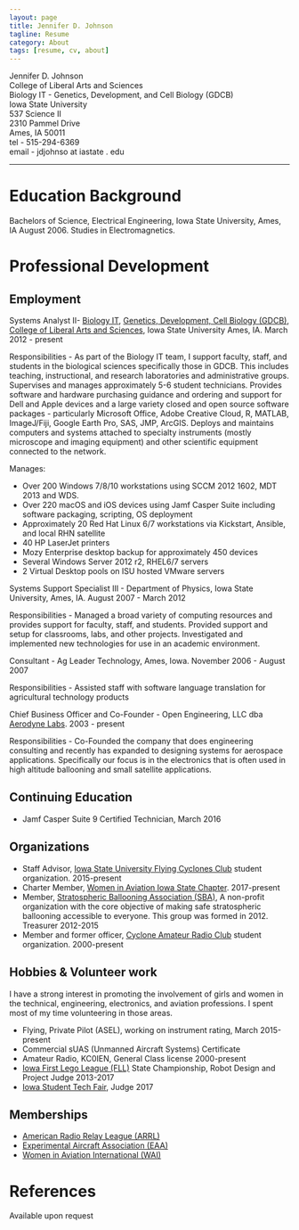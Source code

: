 ```yaml
---
layout: page
title: Jennifer D. Johnson
tagline: Resume
category: About
tags: [resume, cv, about]
---
```


Jennifer D. Johnson   
College of Liberal Arts and Sciences   
Biology IT - Genetics, Development, and Cell Biology (GDCB)  
Iowa State University  
537 Science II   
2310 Pammel Drive   
Ames, IA  50011   
tel - 515-294-6369   
email - jdjohnso at iastate . edu  

* * *

Education Background
====================

Bachelors of Science, Electrical Engineering, Iowa State University, Ames, IA  August 2006.  Studies in Electromagnetics.

Professional Development
========================

Employment
----------
Systems Analyst II- [Biology IT](http://biology-it.iastate.edu), [Genetics, Development, Cell Biology (GDCB)](https://www.gdcb.iastate.edu/), [College of Liberal Arts and Sciences](https://it.las.iastate.edu/), Iowa State University Ames, IA.  March 2012 - present

Responsibilities - As part of the Biology IT team, I support faculty, staff, and students in the biological sciences specifically those in GDCB.  This includes teaching, instructional, and research laboratories and administrative groups.  Supervises and manages approximately 5-6 student technicians.  Provides software and hardware purchasing guidance and ordering and support for Dell and Apple devices and a large variety closed and open source software packages - particularly Microsoft Office, Adobe Creative Cloud, R, MATLAB, ImageJ/Fiji, Google Earth Pro, SAS, JMP, ArcGIS.  Deploys and maintains computers and systems attached to specialty instruments (mostly microscope and imaging equipment) and other scientific equipment connected to the network.

Manages:
+ Over 200 Windows 7/8/10 workstations using SCCM 2012 1602, MDT 2013 and WDS.  
+ Over 220 macOS and iOS devices using Jamf Casper Suite including software packaging, scripting, OS deployment
+ Approximately 20 Red Hat Linux 6/7 workstations via Kickstart, Ansible, and local RHN satellite
+ 40 HP LaserJet printers
+ Mozy Enterprise desktop backup for approximately 450 devices
+ Several Windows Server 2012 r2, RHEL6/7 servers
+ 2 Virtual Desktop pools on ISU hosted VMware servers

Systems Support Specialist III - Department of Physics, Iowa State University, Ames, IA.  August 2007 - March 2012

Responsibilities - Managed a broad variety of computing resources and provides support for faculty, staff, and students.	Provided support and setup for classrooms, labs, and other projects. Investigated and implemented new technologies for use in an academic environment.  

Consultant - Ag Leader Technology, Ames, Iowa. November 2006 - August 2007

Responsibilities - Assisted staff with software language translation for agricultural technology products

Chief Business Officer and Co-Founder - Open Engineering, LLC dba [Aerodyne Labs](http://www.aerodynelabs.com).  2003 - present

Responsibilities - Co-Founded the company that does engineering consulting and recently has expanded to designing systems for aerospace applications.  Specifically our focus is in the electronics that is often used in high altitude ballooning and small satellite applications.

Continuing Education
--------------------
+ Jamf Casper Suite 9 Certified Technician, March 2016

Organizations
-------------
+ Staff Advisor, [Iowa State University Flying Cyclones Club](https://www.stuorg.iastate.edu/site/flying) student organization.  2015-present
+ Charter Member, [Women in Aviation Iowa State Chapter](https://www.stuorg.iastate.edu/site/wai/information).  2017-present
+ Member, [Stratospheric Ballooning Association (SBA)](http://www.stratoballooning.org), A non-profit organization with the core objective of making safe stratospheric ballooning accessible to everyone. This group was formed in 2012. Treasurer 2012-2015
+ Member and former officer, [Cyclone Amateur Radio Club](https://www.stuorg.iastate.edu/site/carc) student organization. 2000-present

Hobbies & Volunteer work
-----------------
I have a strong interest in promoting the involvement of girls and women in the technical, engineering, electronics, and aviation professions.  I spent most of my time volunteering in those areas.

+ Flying, Private Pilot (ASEL), working on instrument rating, March 2015-present
+ Commercial sUAS (Unmanned Aircraft Systems) Certificate
+ Amateur Radio, KC0IEN, General Class license 2000-present
+ [Iowa First Lego League (FLL)](https://www.isek.iastate.edu/fll/) State Championship, Robot Design and Project Judge 2013-2017
+ [Iowa Student Tech Fair](http://www.itec-ia.org/?page_id=114), Judge 2017

Memberships
-----------------
+ [American Radio Relay League (ARRL)](http://www.arrl.org/)
+ [Experimental Aircraft Association (EAA)](https://www.eaa.org/eaa)
+ [Women in Aviation International (WAI)](https://www.wai.org/)

References
==========
Available upon request
